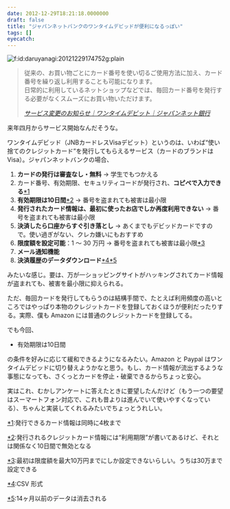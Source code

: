 ```yaml
---
date: 2012-12-29T18:21:18.0000000
draft: false
title: "ジャパンネットバンクのワンタイムデビッドが便利になるっぽい"
tags: []
eyecatch: 
---
```

<p><span itemscope itemtype="http://schema.org/Photograph"><img src="http://cdn-ak.f.st-hatena.com/images/fotolife/d/daruyanagi/20121229/20121229174752.gif" alt="f:id:daruyanagi:20121229174752g:plain" title="f:id:daruyanagi:20121229174752g:plain" class="hatena-fotolife" itemprop="image"></span></p>

<blockquote cite="http://www.japannetbank.co.jp/service/payment/cardless/news/121219.html">
<p>従来の、お買い物ごとにカード番号を使い切るご使用方法に加え、カード番号を繰り返し利用することも可能になります。<br />
日常的に利用しているネットショップなどでは、毎回カード番号を発行する必要がなくスムーズにお買い物いただけます。</p>

<cite><a href="http://www.japannetbank.co.jp/service/payment/cardless/news/121219.html">&#x30B5;&#x30FC;&#x30D3;&#x30B9;&#x5909;&#x66F4;&#x306E;&#x304A;&#x77E5;&#x3089;&#x305B;&#xFF5C;&#x30EF;&#x30F3;&#x30BF;&#x30A4;&#x30E0;&#x30C7;&#x30D3;&#x30C3;&#x30C8;&#xFF5C;&#x30B8;&#x30E3;&#x30D1;&#x30F3;&#x30CD;&#x30C3;&#x30C8;&#x9280;&#x884C;</a></cite>
</blockquote>
<p>来年四月からサービス開始なんだそうな。</p><p>ワンタイムデビッド（JNBカードレスVisaデビット）というのは、いわば“使い捨てのクレジットカード”を発行してもらえるサービス（カードのブランドは Visa）。ジャパンネットバンクの場合、</p>

<ol>
<li><b>カードの発行は審査なし・無料</b> → 学生でもつかえる</li>
<li>カード番号、有効期限、セキュリティコードが発行され、<b>コピペで入力できる</b><a href="#f1" name="fn1" title="発行できるカード情報は同時に4枚まで">*1</a></li>
<li><b>有効期限は10日間</b><a href="#f2" name="fn2" title="発行されるクレジットカード情報には“利用期限”が書いてあるけど、それとは関係なく10日間で無効となる">*2</a> → 番号を盗まれても被害は最小限</li>
<li><b>発行されたカード情報は、最初に使ったお店でしか再度利用できない</b> → 番号を盗まれても被害は最小限</li>
<li><b>決済したら口座からすぐ引き落とし</b> → あくまでもデビッドカードですので。使い過ぎがない、クレカ嫌いにもおすすめ</li>
<li><b>限度額を設定可能</b>：1 ～ 30 万円 → 番号を盗まれても被害は最小限<a href="#f3" name="fn3" title="最初は限度額を最大10万円までにしか設定できないらしい。うちは30万まで設定できる">*3</a></li>
<li><b>メール通知機能</b></li>
<li><b>決済履歴のデータダウンロード</b><a href="#f4" name="fn4" title="CSV 形式">*4</a><a href="#f5" name="fn5" title="14ヶ月以前のデータは消去される">*5</a></li>
</ol><p>みたいな感じ。要は、万が一ショッピングサイトがハッキングされてカード情報が盗まれても、被害を最小限に抑えられる。</p><p>ただ、毎回カードを発行してもらうのは結構手間で、たとえば利用頻度の高いところではやっぱり本物のクレジットカードを登録しておくほうが便利だったりする。実際、僕も Amazon には普通のクレジットカードを登録してる。</p><p>でも今回、</p>

<ul>
<li>有効期限は10日間</li>
</ul><p>の条件を好みに応じて緩和できるようになるみたい。Amazon と Paypal はワンタイムデビッドに切り替えようかなと思う。もし、カード情報が流出するような事態になっても、さくっとカードを停止・破棄できるからちょっと安心。</p><p>実はこれ、むかしアンケートに答えたときに要望したんだけど（もう一つの要望はスーマートフォン対応で、これも昔よりは進んでいて使いやすくなっている）、ちゃんと実装してくれるみたいでちょっとうれしい。</p>
<div class="footnote">
<p class="footnote"><a href="#fn1" name="f1" class="footnote-number">*1</a><span class="footnote-delimiter">:</span><span class="footnote-text">発行できるカード情報は同時に4枚まで</span></p>
<p class="footnote"><a href="#fn2" name="f2" class="footnote-number">*2</a><span class="footnote-delimiter">:</span><span class="footnote-text">発行されるクレジットカード情報には“利用期限”が書いてあるけど、それとは関係なく10日間で無効となる</span></p>
<p class="footnote"><a href="#fn3" name="f3" class="footnote-number">*3</a><span class="footnote-delimiter">:</span><span class="footnote-text">最初は限度額を最大10万円までにしか設定できないらしい。うちは30万まで設定できる</span></p>
<p class="footnote"><a href="#fn4" name="f4" class="footnote-number">*4</a><span class="footnote-delimiter">:</span><span class="footnote-text">CSV 形式</span></p>
<p class="footnote"><a href="#fn5" name="f5" class="footnote-number">*5</a><span class="footnote-delimiter">:</span><span class="footnote-text">14ヶ月以前のデータは消去される</span></p>
</div>